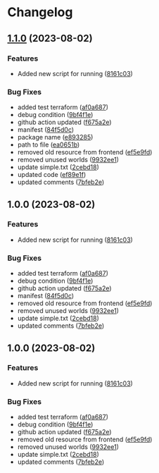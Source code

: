 # Changelog

## [1.1.0](https://github.com/mykaua/github_action/compare/pdf-v1.0.0...pdf-v1.1.0) (2023-08-02)


### Features

* Added new script for running ([8161c03](https://github.com/mykaua/github_action/commit/8161c0390fbb7ae17bfec7fac7488df90a4b807d))


### Bug Fixes

* added test terraform ([af0a687](https://github.com/mykaua/github_action/commit/af0a687eea8f26bf34087a5a2867b1bd4c33ac00))
* debug condition ([9bf4f1e](https://github.com/mykaua/github_action/commit/9bf4f1e7132b6dd91d47d49f9f08e1d55cfbdbe0))
* github action updated ([f675a2e](https://github.com/mykaua/github_action/commit/f675a2ea8552d8aa5fd6fc673aa0385184f8a6e6))
* manifest ([84f5d0c](https://github.com/mykaua/github_action/commit/84f5d0cfb736c5a9888d1105108a6d46da22bb1e))
* package name ([e893285](https://github.com/mykaua/github_action/commit/e89328539604390a2c9e70428a9a4262709b3e23))
* path to file ([ea0651b](https://github.com/mykaua/github_action/commit/ea0651b19f99e23a744578c2aad3b0239530d57f))
* removed old resource from frontend ([ef5e9fd](https://github.com/mykaua/github_action/commit/ef5e9fdaa8e179f0d0b1998847255dd320571bf5))
* removed unused worlds ([9932ee1](https://github.com/mykaua/github_action/commit/9932ee101a7e9a097489537fe4aae5e9963d50d6))
* update simple.txt ([2cebd18](https://github.com/mykaua/github_action/commit/2cebd18e9093e8d0205b6e22253c715689da381c))
* updated code ([ef89e1f](https://github.com/mykaua/github_action/commit/ef89e1fd591c1992c73b3fc4fe7779d2b6f39d7f))
* updated comments ([7bfeb2e](https://github.com/mykaua/github_action/commit/7bfeb2ea8f08fdc41e30d7b8d707bef31f0b9ff6))

## 1.0.0 (2023-08-02)


### Features

* Added new script for running ([8161c03](https://github.com/mykaua/github_action/commit/8161c0390fbb7ae17bfec7fac7488df90a4b807d))


### Bug Fixes

* added test terraform ([af0a687](https://github.com/mykaua/github_action/commit/af0a687eea8f26bf34087a5a2867b1bd4c33ac00))
* debug condition ([9bf4f1e](https://github.com/mykaua/github_action/commit/9bf4f1e7132b6dd91d47d49f9f08e1d55cfbdbe0))
* github action updated ([f675a2e](https://github.com/mykaua/github_action/commit/f675a2ea8552d8aa5fd6fc673aa0385184f8a6e6))
* manifest ([84f5d0c](https://github.com/mykaua/github_action/commit/84f5d0cfb736c5a9888d1105108a6d46da22bb1e))
* removed old resource from frontend ([ef5e9fd](https://github.com/mykaua/github_action/commit/ef5e9fdaa8e179f0d0b1998847255dd320571bf5))
* removed unused worlds ([9932ee1](https://github.com/mykaua/github_action/commit/9932ee101a7e9a097489537fe4aae5e9963d50d6))
* update simple.txt ([2cebd18](https://github.com/mykaua/github_action/commit/2cebd18e9093e8d0205b6e22253c715689da381c))
* updated comments ([7bfeb2e](https://github.com/mykaua/github_action/commit/7bfeb2ea8f08fdc41e30d7b8d707bef31f0b9ff6))

## 1.0.0 (2023-08-02)


### Features

* Added new script for running ([8161c03](https://github.com/mykaua/github_action/commit/8161c0390fbb7ae17bfec7fac7488df90a4b807d))


### Bug Fixes

* added test terraform ([af0a687](https://github.com/mykaua/github_action/commit/af0a687eea8f26bf34087a5a2867b1bd4c33ac00))
* debug condition ([9bf4f1e](https://github.com/mykaua/github_action/commit/9bf4f1e7132b6dd91d47d49f9f08e1d55cfbdbe0))
* github action updated ([f675a2e](https://github.com/mykaua/github_action/commit/f675a2ea8552d8aa5fd6fc673aa0385184f8a6e6))
* removed old resource from frontend ([ef5e9fd](https://github.com/mykaua/github_action/commit/ef5e9fdaa8e179f0d0b1998847255dd320571bf5))
* removed unused worlds ([9932ee1](https://github.com/mykaua/github_action/commit/9932ee101a7e9a097489537fe4aae5e9963d50d6))
* update simple.txt ([2cebd18](https://github.com/mykaua/github_action/commit/2cebd18e9093e8d0205b6e22253c715689da381c))
* updated comments ([7bfeb2e](https://github.com/mykaua/github_action/commit/7bfeb2ea8f08fdc41e30d7b8d707bef31f0b9ff6))
